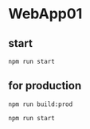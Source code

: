 # WebApp01


## start 

```
npm run start 

```

## for production 

```
npm run build:prod

npm run start 

```
